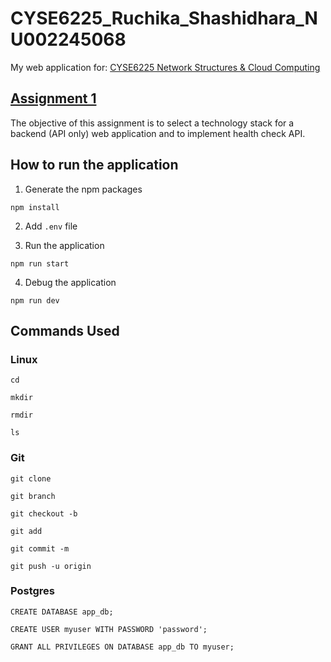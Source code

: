 # CYSE6225_Ruchika_Shashidhara_NU002245068
My web application for: [CYSE6225 Network Structures &amp; Cloud Computing](https://spring2024.csye6225.cloud/)

## [Assignment 1](https://spring2024.csye6225.cloud/assignments/01/)
The objective of this assignment is to select a technology stack for a backend (API only) web application and to implement health check API.

## How to run the application

1. Generate the npm packages

```
npm install
```

2. Add `.env` file

3. Run the application

```
npm run start
```

4. Debug the application
```
npm run dev
```



## Commands Used

### Linux

```
cd
```

```
mkdir
```

```
rmdir
```

```
ls
```

### Git

```
git clone
```

```
git branch
```

```
git checkout -b
```

```
git add
```

```
git commit -m
```

```
git push -u origin
```



### Postgres
```
CREATE DATABASE app_db;
```

```
CREATE USER myuser WITH PASSWORD 'password';
```

```
GRANT ALL PRIVILEGES ON DATABASE app_db TO myuser;
```